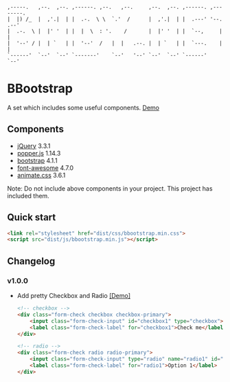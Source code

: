 
    ,-----.   ,--.  ,--. ,------. ,--.   ,--.     ,--.  ,--. ,------. ,--------. 
    |  |) /_  |  ,'.|  | |  .-.  \ \  `.'  /      |  ,'.|  | |  .---' '--.  .--' 
    |  .-.  \ |  |' '  | |  |  \  : '.    /       |  |' '  | |  `--,     |  |    
    |  '--' / |  | `   | |  '--'  /   |  |   .--. |  | `   | |  `---.    |  |    
    `------'  `--'  `--' `-------'    `--'   '--' `--'  `--' `------'    `--'    

# BBootstrap 

A set which includes some useful components. 
[Demo](https://bndynet.github.io/bbootstrap/)

## Components

- [jQuery](http://jquery.com/) 3.3.1
- [popper.js](https://popper.js.org/) 1.14.3
- [bootstrap](http://getbootstrap.com) 4.1.1
- [font-awesome](https://fontawesome.com/) 4.7.0
- [animate.css](https://daneden.github.io/animate.css/) 3.6.1

Note: Do not include above components in your project. This project has included them.


## Quick start

```html
<link rel="stylesheet" href="dist/css/bbootstrap.min.css">
<script src="dist/js/bbootstrap.min.js"></script>
```

## Changelog

### v1.0.0

- Add pretty Checkbox and Radio [[Demo]](https://bndynet.github.io/bbootstrap/)

    ```html
    <!-- checkbox -->
    <div class="form-check checkbox checkbox-primary">
        <input class="form-check-input" id="checkbox1" type="checkbox">
        <label class="form-check-label" for="checkbox1">Check me</label>
    </div>

    <!-- radio -->
    <div class="form-check radio radio-primary">
        <input class="form-check-input" type="radio" name="radio1" id="radio1" value="option1" checked>
        <label class="form-check-label" for="radio1">Option 1</label>
    </div>
    ```